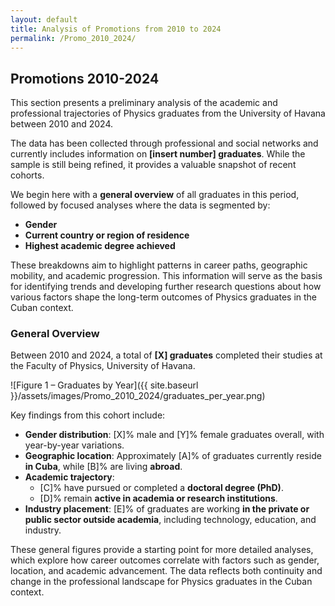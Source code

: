 ```yaml
---
layout: default
title: Analysis of Promotions from 2010 to 2024
permalink: /Promo_2010_2024/
---
```

## Promotions 2010-2024

This section presents a preliminary analysis of the academic and professional trajectories of Physics graduates from the University of Havana between 2010 and 2024.

The data has been collected through professional and social networks and currently includes information on **[insert number] graduates**. While the sample is still being refined, it provides a valuable snapshot of recent cohorts.

We begin here with a **general overview** of all graduates in this period, followed by focused analyses where the data is segmented by:

- **Gender**
- **Current country or region of residence**
- **Highest academic degree achieved**

These breakdowns aim to highlight patterns in career paths, geographic mobility, and academic progression. This information will serve as the basis for identifying trends and developing further research questions about how various factors shape the long-term outcomes of Physics graduates in the Cuban context.

### General Overview

Between 2010 and 2024, a total of **[X] graduates** completed their studies at the Faculty of Physics, University of Havana. 

![Figure 1 – Graduates by Year]({{ site.baseurl }}/assets/images/Promo_2010_2024/graduates_per_year.png)

Key findings from this cohort include:

- **Gender distribution**: [X]% male and [Y]% female graduates overall, with year-by-year variations.
- **Geographic location**: Approximately [A]% of graduates currently reside **in Cuba**, while [B]% are living **abroad**.
- **Academic trajectory**:
  - [C]% have pursued or completed a **doctoral degree (PhD)**.
  - [D]% remain **active in academia or research institutions**.
- **Industry placement**: [E]% of graduates are working **in the private or public sector outside academia**, including technology, education, and industry.

These general figures provide a starting point for more detailed analyses, which explore how career outcomes correlate with factors such as gender, location, and academic advancement. The data reflects both continuity and change in the professional landscape for Physics graduates in the Cuban context.

